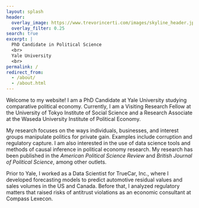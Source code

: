 ```yaml
---
layout: splash
header:
  overlay_image: https://www.trevorincerti.com/images/skyline_header.jpeg
  overlay_filter: 0.25
search: true
excerpt: |
  PhD Candidate in Political Science
  <br>
  Yale University
  <br>
permalink: /
redirect_from: 
  - /about/
  - /about.html
---
```



Welcome to my website! I am a PhD Candidate at Yale University studying comparative political economy. Currently, I am a Visiting Research Fellow at the University of Tokyo Institute of Social Science and a Research Associate at the Waseda University Institute of Political Economy. 

My research focuses on the ways individuals, businesses, and interest groups manipulate politics for private gain. Examples include corruption and regulatory capture. I am also interested in the use of data science tools and methods of causal inference in political economy research. My research has been published in the *American Political Science Review* and *British Journal of Political Science*, among other outlets. 

Prior to Yale, I worked as a Data Scientist for TrueCar, Inc., where I developed forecasting models to predict automotive residual values and sales volumes in the US and Canada. Before that, I analyzed regulatory matters that raised risks of antitrust violations as an economic consultant at Compass Lexecon. 